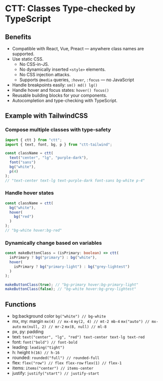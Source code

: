 # CTT: Classes Type-checked by TypeScript

## Benefits

- Compatible with React, Vue, Preact — anywhere class names are supported.
- Use static CSS.
  - No CSS-in-JS.
  - No dynamically inserted `<style>` elements.
  - No CSS injection attacks.
  - Supports `@media` queries, `:hover`, `:focus` — no JavaScript
- Handle breakpoints easily: `sm() md() lg()`
- Handle hover and focus states: `hover() focus()`
- Reusable building blocks for your components.
- Autocompletion and type-checking with TypeScript.

## Example with TailwindCSS

### Compose multiple classes with type-safety

```ts
import { ctt } from "ctt";
import { text, font, bg, p } from "ctt-tailwind";

const className = ctt(
  text("center", "lg", "purple-dark"),
  font("sans")
  bg("white"),
  p(4)
);
// "text-center text-lg text-purple-dark font-sans bg-white p-4"
```

### Handle hover states

```ts
const className = ctt(
  bg("white"),
  hover(
    bg("red")
  )
);
// "bg-white hover:bg-red"
```

### Dynamically change based on variables

```ts
const makeButtonClass = (isPrimary: boolean) => ctt(
  isPrimary ? bg("primary") : bg("white"),
  hover(
    isPrimary ? bg("primary-light") : bg("grey-lightest")
  )
);

makeButtonClass(true); // "bg-primary hover:bg-primary-light"
makeButtonClass(false); // "bg-white hover:bg-grey-lightest"
```


## Functions

- bg:background color `bg("white") // bg-white`
- mx, my: margin `mx(4) // mx-4` `my(2, 4) // mt-2 mb-4` `mx("auto") // mx-auto` `mx(null, 2) // mr-2` `mx(8, null) // ml-8`
- px, py: padding
- text: `text("center", "lg", "red") text-center text-lg text-red`
- font: `font("bold") // font-bold`
- leading: `leading("tight")`
- h: height `h(16) // h-16`
- rounded: `rounded("full") // rounded-full`
- flex: `flex("row") // flex flex-row` `flex(1) // flex-1`
- items: `items("center") // items-center`
- justify: `justify("start") // justify-start`
